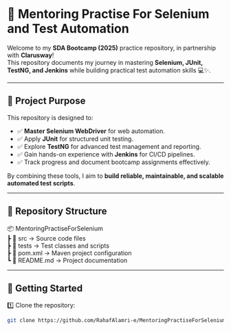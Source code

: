 # 🚀 Mentoring Practise For Selenium and Test Automation

Welcome to my **SDA Bootcamp (2025)** practice repository, in partnership with **Clarusway**!  
This repository documents my journey in mastering **Selenium, JUnit, TestNG, and Jenkins** while building practical test automation skills 💻✨.

---

## 🎯 Project Purpose  

This repository is designed to:  
- ✅ **Master Selenium WebDriver** for web automation.  
- ✅ Apply **JUnit** for structured unit testing.  
- ✅ Explore **TestNG** for advanced test management and reporting.  
- ✅ Gain hands-on experience with **Jenkins** for CI/CD pipelines.  
- ✅ Track progress and document bootcamp assignments effectively.

By combining these tools, I aim to **build reliable, maintainable, and scalable automated test scripts**.

---

## 📂 Repository Structure  

📦 MentoringPractiseForSelenium  
 ┣ 📂 src        → Source code files  
 ┣ 📂 tests      → Test classes and scripts  
 ┣ 📜 pom.xml    → Maven project configuration  
 ┗ 📜 README.md  → Project documentation  

---

## 🚀 Getting Started  

1️⃣ Clone the repository:  
```bash
git clone https://github.com/RahafAlamri-e/MentoringPractiseForSelenium.git


